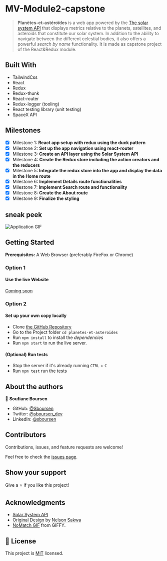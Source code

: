 # MV-Module2-capstone

> **Planètes-et-astéroïdes** is a web app powered by the [The solar system API](https://api.le-systeme-solaire.net/en/) that displays metrics relative to the planets, satellites, and asteroids that constitute our solar system. In addition to the ability to navigate between the different celestial bodies, it also offers a powerful _search by name_ functionality. It is made as capstone project of the React&Redux module.

## Built With

- TailwindCss
- React
- Redux
- Redux-thunk
- React-router
- Redux-logger (tooling)
- React testing library (unit testing)
- SpaceX API

## Milestones

- [x] Milestone 1: **React app setup with redux using the duck pattern**
- [x] Milestone 2: **Set up the app navigation using react-router**
- [x] Milestone 3: **Create an API layer using the Solar System API**
- [x] Milestone 4: **Create the Redux store including the action creators and the reducers**
- [x] Milestone 5: **Integrate the redux store into the app and display the data in the Home route**
- [x] Milestone 6: **Implement Details route functionalities**
- [x] Milestone 7: **Implement Search route and functionality**
- [x] Milestone 8: **Create the About route**
- [x] Milestone 9: **Finalize the styling**

## sneak peek

![Application GIF](./src/images/space-travelers.gif)

## Getting Started

**Prerequisites:** A Web Browser (preferably FireFox or Chrome)

### **Option 1**

#### Use the live Website

[Coming soon](https://)

### **Option 2**

#### Set up your own copy locally

- Clone [the GitHub Repository](https://github.com/Sboursen/planetes-et-asteroides)
- Go to the Project folder `cd planetes-et-asteroides`
- Run `npm install` to install the _dependencies_
- Run `npm start` to run the live server.

#### (Optional) Run tests

- Stop the server if it's already running `CTRL` + `C`
- Run `npm test` run the tests

## About the authors

👤 **Soufiane Boursen**

- GitHub: [@Sboursen](https://github.com/Sboursen)
- Twitter: [@sboursen_dev](https://twitter.com/sboursen_dev)
- LinkedIn: [@sboursen](https://linkedin.com/in/sboursen)

## Contributors

Contributions, issues, and feature requests are welcome!

Feel free to check the [issues page](../../issues/).

## Show your support

Give a ⭐️ if you like this project!

## Acknowledgments

- [Solar System API](https://api.le-systeme-solaire.net/en/)
- [Original Design](<https://www.behance.net/gallery/31579789/Ballhead-App-(Free-PSDs)>) by [Nelson Sakwa](https://www.behance.net/sakwadesignstudio)
- [NoMatch GIF](https://giphy.com/gifs/epitaphrecords-music-video-3o7btZ3T6y3JTmjg4w) from GIFFY.

## 📝 License

This project is [MIT](./LICENSE) licensed.
